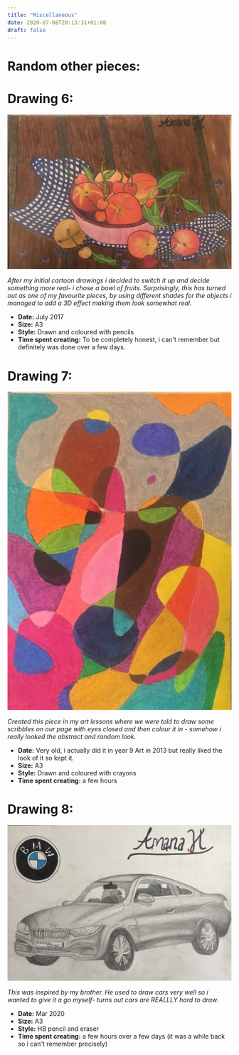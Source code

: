 ```yaml
---
title: "Miscellaneous"
date: 2020-07-08T20:13:31+01:00
draft: false
---
```

# Random other pieces:

# Drawing 6:

![Drawing 10](fruits.jpeg)

*After my initial cartoon drawings i decided to switch it up and decide something more real- i chose a bowl of fruits. Surprisingly, this has turned out as one of my favourite pieces, by using different shades for the objects i managed to add a 3D effect making them look somewhat real.*
- **Date:** July 2017 
- **Size:** A3
- **Style:** Drawn and coloured with pencils
- **Time spent creating:** To be completely honest, i can't remember but definitely was done over a few days.

# Drawing 7:

![Drawing 11](abstract.jpeg)

*Created this piece in my art lessons where we were told to draw some scribbles on our page with eyes closed and then colour it in - somehow i really looked the abstract and random look.*
- **Date:** Very old, i actually did it in year 9 Art in 2013 but really liked the look of it so kept it.
- **Size:** A3
- **Style:** Drawn and coloured with crayons
- **Time spent creating:** a few hours

# Drawing 8:

![Drawing 12](car.jpeg)

*This was inspired by my brother. He used to draw cars very well so i wanted to give it a go myself- turns out cars are REALLLY hard to draw.*
- **Date:** Mar 2020
- **Size:** A3
- **Style:** HB pencil and eraser
- **Time spent creating:** a few hours over a few days (it was a while back so i can't remember precisely)

